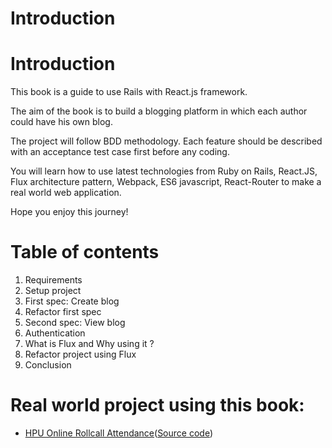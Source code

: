 # Introduction

# Introduction

This book is a guide to use Rails with React.js framework.

The aim of the book is to build a blogging platform in which each author could have his own blog.

The project will follow BDD methodology. Each feature should be described with an acceptance test case first before any coding.

You will learn how to use latest technologies from Ruby on Rails, React.JS, Flux architecture pattern, Webpack, ES6 javascript, React-Router to make a real world web application.

Hope you enjoy this journey!

# Table of contents

1. Requirements 
2. Setup project 
3. First spec: Create blog 
4. Refactor first spec 
5. Second spec: View blog 
6. Authentication 
7. What is Flux and Why using it ? 
8. Refactor project using Flux 
9. Conclusion

# Real world project using this book:

- [HPU Online Rollcall Attendance](http://qlgd.hpu.edu.vn)([Source code](https://github.com/checkraiser/qlgd))





